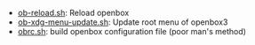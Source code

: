 * [ob-reload.sh](https://gist.github.com/242f5c51592c7ba06947#file-ob-reload-sh): Reload openbox
* [ob-xdg-menu-update.sh](https://gist.github.com/242f5c51592c7ba06947#file-ob-xdg-menu-update-sh): Update root menu of openbox3
* [obrc.sh](https://gist.github.com/242f5c51592c7ba06947#file-obrc-sh): build openbox configuration file (poor man's method)
